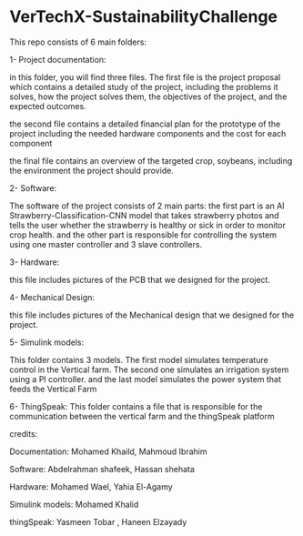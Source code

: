 # VerTechX-SustainabilityChallenge
This repo consists of 6 main folders:

1- Project documentation:

in this folder, you will find three files. The first file is the project proposal which contains a detailed study of the project, including the problems it solves, how the project solves them, the objectives of the project, and the expected outcomes.

the second file contains a detailed financial plan for the prototype of the project including the needed hardware components and the cost for each component 

the final file contains an overview of the targeted crop, soybeans, including the environment the project should provide.

2- Software:

The software of the project consists of 2 main parts: the first part is an AI Strawberry-Classification-CNN model that takes strawberry photos and tells the user whether the strawberry is healthy or sick in order to monitor crop health. and the other part is responsible for controlling the system using one master controller and 3 slave controllers.

3- Hardware:

this file includes pictures of the PCB that we designed for the project.

4- Mechanical Design:

this file includes pictures of the Mechanical design that we designed for the project.

5- Simulink models:

This folder contains 3 models. The first model simulates temperature control in the Vertical farm. The second one simulates an irrigation system using a PI controller. and the last model simulates the power system that feeds the Vertical Farm

6- ThingSpeak:
This folder contains a file that is responsible for the communication between the vertical farm and the thingSpeak platform

credits:

Documentation: Mohamed Khaild, Mahmoud Ibrahim

Software: Abdelrahman shafeek, Hassan shehata

Hardware: Mohamed Wael, Yahia El-Agamy

Simulink models: Mohamed Khalid

thingSpeak: Yasmeen Tobar , Haneen Elzayady
